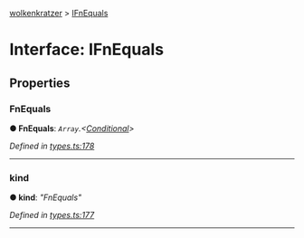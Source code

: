 [wolkenkratzer](../README.md) > [IFnEquals](../interfaces/ifnequals.md)



# Interface: IFnEquals


## Properties
<a id="fnequals"></a>

###  FnEquals

**●  FnEquals**:  *`Array`.<[Conditional](../#conditional)>* 

*Defined in [types.ts:178](https://github.com/arminhammer/wolkenkratzer/blob/f2716d7/src/types.ts#L178)*





___

<a id="kind"></a>

###  kind

**●  kind**:  *"FnEquals"* 

*Defined in [types.ts:177](https://github.com/arminhammer/wolkenkratzer/blob/f2716d7/src/types.ts#L177)*





___


